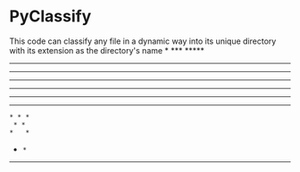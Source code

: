 # PyClassify
This code can classify any file in a dynamic way into its unique directory with its extension as the directory's name
      *
     ***
    *****
   *******
  *********
 ***********
 *    *    *
  *   *   *
   *  *  *
    * * *
     * *
    *   *
   *     *
  *********
